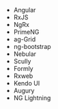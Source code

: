 - Angular
- RxJS
- NgRx
- PrimeNG
- ag-Grid
- ng-bootstrap
- Nebular
- Scully
- Formly
- Rxweb
- Kendo UI
- Augury
- NG Lightning